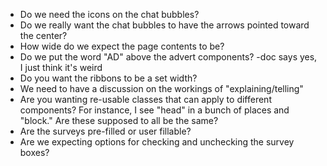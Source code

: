 * Do we need the icons on the chat bubbles?
* Do we really want the chat bubbles to have the arrows pointed toward the center?
* How wide do we expect the page contents to be?
* Do we put the word "AD" above the advert components? -doc says yes, I just think it's weird
* Do you want the ribbons to be a set width?
* We need to have a discussion on the workings of "explaining/telling"
* Are you wanting re-usable classes that can apply to different components? For instance, I see "head" in a bunch of places and "block." Are these supposed to all be the same?
* Are the surveys pre-filled or user fillable?
* Are we expecting options for checking and unchecking the survey boxes?
